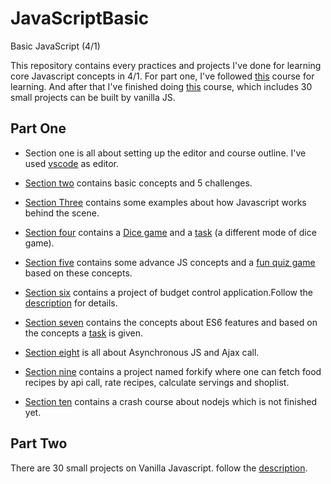 # JavaScriptBasic
Basic JavaScript (4/1)

This repository contains every practices and projects I've done for learning core Javascript concepts in 4/1.
For part one, I've followed [this](https://www.udemy.com/course/the-complete-javascript-course/) course for learning. And after that I've finished doing [this](https://javascript30.com/) course, which includes 30 small projects can be built by vanilla JS.

## Part One

* Section one is all about setting up the editor and course outline. I've used [vscode](https://code.visualstudio.com/) as editor.

* [Section two](https://github.com/tasmia2016831022/JavaScriptBasic/tree/master/2-JS-Basics) contains basic concepts and 5 challenges.

* [Section Three](https://github.com/tasmia2016831022/JavaScriptBasic/tree/master/3-How-JS-Works) contains some examples about how Javascript works behind the scene.

* [Section four](https://github.com/tasmia2016831022/JavaScriptBasic/tree/master/4-DOM-Manipulation%26Events) contains a [Dice game](https://github.com/tasmia2016831022/JavaScriptBasic/tree/master/4-DOM-Manipulation%26Events/Dice%20Game) and a [task](https://github.com/tasmia2016831022/JavaScriptBasic/tree/master/4-DOM-Manipulation%26Events/Challange-6) (a different mode of dice game).

* [Section five](https://github.com/tasmia2016831022/JavaScriptBasic/tree/master/5-Advanced-JS-Obj%26Func) contains some advance JS concepts  and a [fun quiz game](https://github.com/tasmia2016831022/JavaScriptBasic/tree/master/5-Advanced-JS-Obj%26Func/Challange%207) based on these concepts.

* [Section six](https://github.com/tasmia2016831022/JavaScriptBasic/tree/master/6-BudgetApp) contains a project of budget control application.Follow the [description](https://github.com/tasmia2016831022/JavaScriptBasic/tree/master/6-BudgetApp/Plan) for details.

* [Section seven](https://github.com/tasmia2016831022/JavaScriptBasic/tree/master/7-NextGenJS%20ES6%20intro) contains the concepts about ES6 features and based on the concepts a [task](https://github.com/tasmia2016831022/JavaScriptBasic/tree/master/7-NextGenJS%20ES6%20intro/Challange%208) is given.

* [Section eight](https://github.com/tasmia2016831022/JavaScriptBasic/tree/master/8-AsyncJS-Promises-AsyncAwait-Ajax) is all about Asynchronous JS and Ajax call.

* [Section nine](https://github.com/tasmia2016831022/JavaScriptBasic/tree/master/9-ModernJS-ES6-NPM-Babel-Webpack) contains a project named forkify where one can fetch food recipes by api call, rate recipes, calculate servings and shoplist.

* [Section ten](https://github.com/tasmia2016831022/JavaScriptBasic/tree/master/10-NodeJS-LaptopProject) contains a crash course about nodejs which is not finished yet.

## Part Two

There are 30 small projects on Vanilla Javascript. follow the [description](https://github.com/tasmia2016831022/JavaScriptBasic/blob/master/30-PROJECTS/Description.md).
